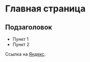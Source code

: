 Главная страница
================

Подзаголовок
------------

  * Пункт 1
  * Пункт 2

  Ссылка на [Яндекс](https://yandex.ru).